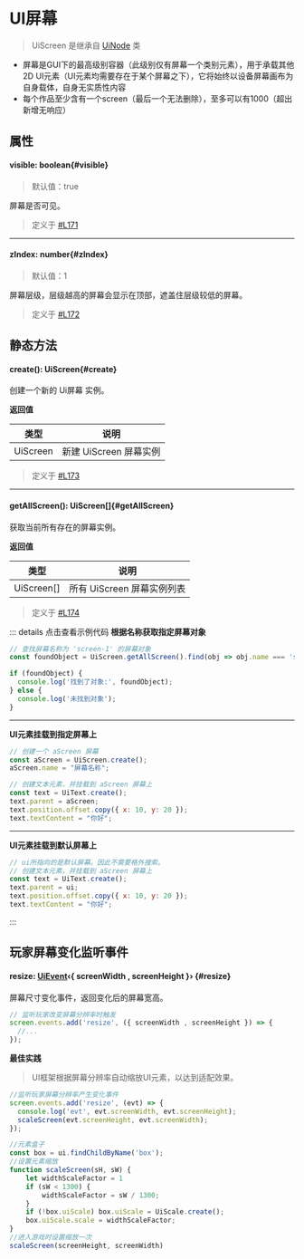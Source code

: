<script setup>
import '/style.css'
</script>
# UI屏幕

> UiScreen 是继承自 [UiNode](/GameUI/UiNode) 类

- 屏幕是GUI下的最高级别容器（此级别仅有屏幕一个类别元素），用于承载其他2D UI元素（UI元素均需要存在于某个屏幕之下），它将始终以设备屏幕画布为自身载体，自身无实质性内容
- 每个作品至少含有一个screen（最后一个无法删除），至多可以有1000（超出新增无响应）

## 属性

#### <font id="API" />visible<font id="Type">: boolean</font>{#visible}
> 默认值：true

屏幕是否可见。

> 定义于 [#L171](https://github.com/box3lab/arena_dts/blob/main/ClientAPI.d.ts#L171)

---

#### <font id="API" />zIndex<font id="Type">: number</font>{#zIndex}
> 默认值：1

屏幕层级，层级越高的屏幕会显示在顶部，遮盖住层级较低的屏幕。

> 定义于 [#L172](https://github.com/box3lab/arena_dts/blob/main/ClientAPI.d.ts#L172)



## 静态方法

#### <font id="API" />create()<font id="Type">: UiScreen</font>{#create} 
创建一个新的 Ui屏幕 实例。

**返回值**

| **类型** | **说明** |
| --- | --- |
| UiScreen | 新建 UiScreen 屏幕实例 |


> 定义于 [#L173](https://github.com/box3lab/arena_dts/blob/main/ClientAPI.d.ts#L173)

---
#### <font id="API" />getAllScreen()<font id="Type">: UiScreen[]</font>{#getAllScreen} 
获取当前所有存在的屏幕实例。

**返回值**

| **类型** | **说明** |
| --- | --- |
| UiScreen[] | 所有 UiScreen 屏幕实例列表 |


> 定义于 [#L174](https://github.com/box3lab/arena_dts/blob/main/ClientAPI.d.ts#L174)


::: details 点击查看示例代码
**根据名称获取指定屏幕对象**
```javascript 
// 查找屏幕名称为 'screen-1' 的屏幕对象
const foundObject = UiScreen.getAllScreen().find(obj => obj.name === 'screen-1');

if (foundObject) {
  console.log('找到了对象:', foundObject);
} else {
  console.log('未找到对象');
}
```

---
**UI元素挂载到指定屏幕上**
```javascript 
// 创建一个 aScreen 屏幕
const aScreen = UiScreen.create();
aScreen.name = "屏幕名称";

// 创建文本元素，并挂载到 aScreen 屏幕上
const text = UiText.create();
text.parent = aScreen;
text.position.offset.copy({ x: 10, y: 20 });
text.textContent = "你好";
```

---
**UI元素挂载到默认屏幕上**
```javascript 
// ui所指向的是默认屏幕。因此不需要格外搜索。
// 创建文本元素，并挂载到 aScreen 屏幕上
const text = UiText.create();
text.parent = ui;
text.position.offset.copy({ x: 10, y: 20 });
text.textContent = "你好";
```
:::



## 玩家屏幕变化监听事件

#### <font id="API" />resize<font id="Type">: [UiEvent](/GameUI/UiEvent)‹{ screenWidth , screenHeight }›</font>   {#resize}

屏幕尺寸变化事件，返回变化后的屏幕宽高。

```javascript 
// 监听玩家改变屏幕分辨率时触发
screen.events.add('resize', ({ screenWidth , screenHeight }) => {
  //...
});
```

**最佳实践**
> UI框架根据屏幕分辨率自动缩放UI元素，以达到适配效果。

```javascript 
//监听玩家屏幕分辨率产生变化事件
screen.events.add('resize', (evt) => {
  console.log('evt', evt.screenWidth, evt.screenHeight);
  scaleScreen(evt.screenHeight, evt.screenWidth);
});

//元素盒子
const box = ui.findChildByName('box');
//设置元素缩放
function scaleScreen(sH, sW) {
    let widthScaleFactor = 1
    if (sW < 1300) {
        widthScaleFactor = sW / 1300;
    }
    if (!box.uiScale) box.uiScale = UiScale.create();
    box.uiScale.scale = widthScaleFactor;
}
//进入游戏时设置缩放一次
scaleScreen(screenHeight, screenWidth)
```